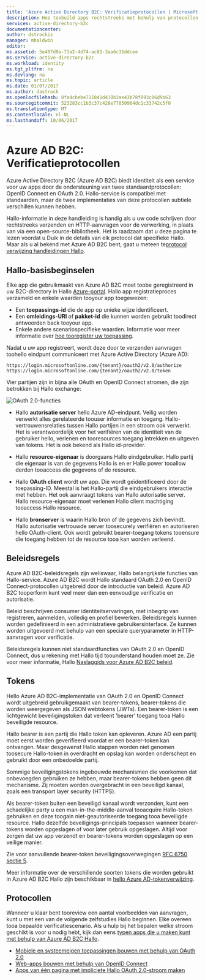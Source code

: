 ```yaml
---
title: 'Azure Active Directory B2C: Verificatieprotocollen | Microsoft Docs'
description: Hoe toobuild apps rechtstreeks met behulp van protocollen die worden ondersteund door Azure Active Directory B2C Hallo
services: active-directory-b2c
documentationcenter: 
author: dstrockis
manager: mbaldwin
editor: 
ms.assetid: 5e407d0a-73a2-4d74-ac81-3aa6c31ddcee
ms.service: active-directory-b2c
ms.workload: identity
ms.tgt_pltfrm: na
ms.devlang: na
ms.topic: article
ms.date: 01/07/2017
ms.author: dastrock
ms.openlocfilehash: 8fa4cbebe711841d410b3ae43b78f893c06d9b63
ms.sourcegitcommit: 523283cc1b3c37c428e77850964dc1c33742c5f0
ms.translationtype: MT
ms.contentlocale: nl-NL
ms.lasthandoff: 10/06/2017
---
```

# Azure AD B2C: Verificatieprotocollen
Azure Active Directory B2C (Azure AD B2C) biedt identiteit als een service voor uw apps door de ondersteuning van twee standaardprotocollen: OpenID Connect en OAuth 2.0. Hallo-service is compatibel met standaarden, maar de twee implementaties van deze protocollen subtiele verschillen kunnen hebben. 

Hallo-informatie in deze handleiding is handig als u uw code schrijven door rechtstreeks verzenden en HTTP-aanvragen voor de verwerking, in plaats van via een open-source-bibliotheek. Het is raadzaam dat u deze pagina te lezen voordat u Duik in de details van elk protocol dat specifieke Hallo. Maar als u al bekend met Azure AD B2C bent, gaat u meteen te[protocol verwijzing handleidingen Hallo](#protocols).

<!-- TODO: Need link toolibraries above -->

## Hallo-basisbeginselen
Elke app die gebruikmaakt van Azure AD B2C moet toobe geregistreerd in uw B2C-directory in Hallo [Azure-portal](https://portal.azure.com). Hallo app registratieproces verzameld en enkele waarden tooyour app toegewezen:

* Een **toepassings-id** die de app op unieke wijze identificeert.
* Een **omleidings-URI** of **pakket-id** die kunnen worden gebruikt toodirect antwoorden back tooyour app.
* Enkele andere scenariospecifieke waarden. Informatie voor meer informatie over [hoe tooregister uw toepassing](active-directory-b2c-app-registration.md).

Nadat u uw app registreert, wordt deze door te verzenden aanvragen toohello eindpunt communiceert met Azure Active Directory (Azure AD):

```
https://login.microsoftonline.com/{tenant}/oauth2/v2.0/authorize
https://login.microsoftonline.com/{tenant}/oauth2/v2.0/token
```

Vier partijen zijn in bijna alle OAuth en OpenID Connect stromen, die zijn betrokken bij Hallo exchange:

![OAuth 2.0-functies](./media/active-directory-b2c-reference-protocols/protocols_roles.png)

* Hallo **autorisatie server** hello Azure AD-eindpunt. Veilig worden verwerkt alles gerelateerde toouser informatie en toegang. Hallo-vertrouwensrelaties tussen Hallo partijen in een stroom ook verwerkt. Het is verantwoordelijk voor het verifiëren van de identiteit van de gebruiker hello, verlenen en tooresources toegang intrekken en uitgeven van tokens. Het is ook bekend als Hallo id-provider.

* Hallo **resource-eigenaar** is doorgaans Hallo eindgebruiker. Hallo partij die eigenaar is van de gegevens Hallo is en er Hallo power tooallow derden tooaccess die gegevens of de resource.

* Hallo **OAuth client** wordt uw app. Die wordt geïdentificeerd door de toepassing-ID. Meestal is het Hallo-partij die eindgebruikers interactie met hebben. Het ook aanvraagt tokens van Hallo autorisatie server. Hallo resource-eigenaar moet verlenen Hallo client machtiging tooaccess Hallo resource.

* Hallo **bronserver** is waarin Hallo bron of de gegevens zich bevindt. Hallo autorisatie vertrouwde server toosecurely verifiëren en autoriseren hello OAuth-client. Ook wordt gebruikt bearer-toegang tokens tooensure die toegang hebben tot de resource tooa kan worden verleend.

## Beleidsregels
Azure AD B2C-beleidsregels zijn weliswaar, Hallo belangrijkste functies van Hallo-service. Azure AD B2C wordt Hallo standaard OAuth 2.0 en OpenID Connect-protocollen uitgebreid door de introductie van beleid. Azure AD B2C tooperform kunt veel meer dan een eenvoudige verificatie en autorisatie. 

Beleid beschrijven consumer identiteitservaringen, met inbegrip van registreren, aanmelden, volledig en profiel bewerken. Beleidsregels kunnen worden gedefinieerd in een administratieve gebruikersinterface. Ze kunnen worden uitgevoerd met behulp van een speciale queryparameter in HTTP-aanvragen voor verificatie. 

Beleidsregels kunnen niet standaardfuncties van OAuth 2.0 en OpenID Connect, dus u rekening met Hallo tijd toounderstand houden moet ze. Zie voor meer informatie, Hallo [Naslaggids voor Azure AD B2C beleid](active-directory-b2c-reference-policies.md).

## Tokens
Hello Azure AD B2C-implementatie van OAuth 2.0 en OpenID Connect wordt uitgebreid gebruikgemaakt van bearer-tokens, bearer-tokens die worden weergegeven als JSON webtokens (JWTs). Een bearer-token is een lichtgewicht beveiligingstoken dat verleent 'bearer' toegang tooa Hallo beveiligde resource.

Hallo bearer is een partij die Hallo token kan opleveren. Azure AD een partij moet eerst worden geverifieerd voordat er een bearer-token kan ontvangen. Maar desgewenst Hallo stappen worden niet genomen toosecure Hallo-token in overdracht en opslag kan worden onderschept en gebruikt door een onbedoelde partij.

Sommige beveiligingstokens ingebouwde mechanismen die voorkomen dat onbevoegden gebruiken ze hebben, maar bearer-tokens hebben geen dit mechanisme. Zij moeten worden overgebracht in een beveiligd kanaal, zoals een transport layer security (HTTPS). 

Als bearer-token buiten een beveiligd kanaal wordt verzonden, kunt een schadelijke party u een man-in-the-middle-aanval tooacquire Hallo-token gebruiken en deze toogain niet-geautoriseerde toegang tooa beveiligde resource. Hallo dezelfde beveiligings-principals toepassen wanneer bearer-tokens worden opgeslagen of voor later gebruik opgeslagen. Altijd voor zorgen dat uw app verzendt en bearer-tokens worden opgeslagen op een veilige manier.

Zie voor aanvullende bearer-token beveiligingsoverwegingen [RFC 6750 sectie 5](http://tools.ietf.org/html/rfc6750).

Meer informatie over de verschillende soorten tokens die worden gebruikt in Azure AD B2C Hallo zijn beschikbaar in [hello Azure AD-tokenverwijzing](active-directory-b2c-reference-tokens.md).

## Protocollen
Wanneer u klaar bent tooreview een aantal voorbeelden van aanvragen, kunt u met een van de volgende zelfstudies Hallo beginnen. Elke overeen tooa bepaalde verificatiescenario. Als u hulp bij het bepalen welke stroom geschikt is voor u nodig hebt, kijk dan eens [typen apps die u maken kunt met behulp van Azure AD B2C Hallo](active-directory-b2c-apps.md).

* [Mobiele en systeemeigen toepassingen bouwen met behulp van OAuth 2.0](active-directory-b2c-reference-oauth-code.md)
* [Web-apps bouwen met behulp van OpenID Connect](active-directory-b2c-reference-oidc.md)
* [Apps van één pagina met impliciete Hallo OAuth 2.0-stroom maken](active-directory-b2c-reference-spa.md)

